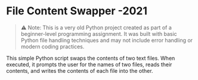 # File Content Swapper -2021

> ⚠️ Note: This is a very old Python project created as part of a beginner-level programming assignment.
> It was built with basic Python file handling techniques and may not include error handling or modern coding practices.

This simple Python script swaps the contents of two text files.
When executed, it prompts the user for the names of two files, reads their contents, and writes the contents of each file into the other.
